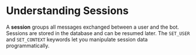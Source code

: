 # Understanding Sessions

A **session** groups all messages exchanged between a user and the bot. Sessions are stored in the database and can be resumed later. The `SET_USER` and `SET_CONTEXT` keywords let you manipulate session data programmatically.

